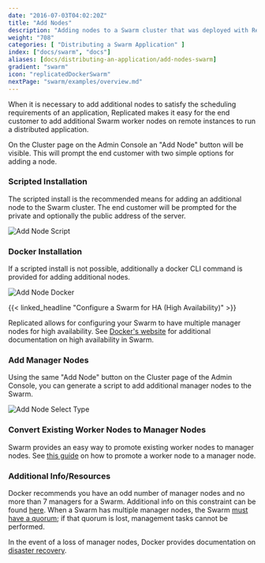 ```yaml
---
date: "2016-07-03T04:02:20Z"
title: "Add Nodes"
description: "Adding nodes to a Swarm cluster that was deployed with Replicated"
weight: "708"
categories: [ "Distributing a Swarm Application" ]
index: ["docs/swarm", "docs"]
aliases: [docs/distributing-an-application/add-nodes-swarm]
gradient: "swarm"
icon: "replicatedDockerSwarm"
nextPage: "swarm/examples/overview.md"
---
```


When it is necessary to add additional nodes to satisfy the scheduling requirements of an application, Replicated makes it easy for the end customer to add additional Swarm worker nodes on remote instances to run a distributed application.

On the Cluster page on the Admin Console an "Add Node" button will be visible. This will prompt the end customer with two simple options for adding a node.

### Scripted Installation
The scripted install is the recommended means for adding an additional node to the Swarm cluster. The end customer will be prompted for the private and optionally the public address of the server.

![Add Node Script](/images/post-screens/add-node-swarm-script.png)

### Docker Installation
If a scripted install is not possible, additionally a docker CLI command is provided for adding additional nodes.

![Add Node Docker](/images/post-screens/add-node-swarm-docker.png)

{{< linked_headline "Configure a Swarm for HA (High Availability)" >}}

Replicated allows for configuring your Swarm to have multiple manager nodes for high availability. See [Docker's website](https://docs.docker.com/engine/swarm/admin_guide/) for additional documentation on high availability in Swarm.


### Add Manager Nodes
Using the same "Add Node" button on the Cluster page of the Admin Console, you can generate a script to add additional manager nodes to the Swarm.

![Add Node Select Type](/images/post-screens/add-node-swarm-select-type.png)

### Convert Existing Worker Nodes to Manager Nodes
Swarm provides an easy way to promote existing worker nodes to manager nodes. See [this guide](https://docs.docker.com/engine/swarm/manage-nodes/#promote-or-demote-a-node) on how to promote a worker node to a manager node.

### Additional Info/Resources
Docker recommends you have an odd number of manager nodes and no more than 7 managers for a Swarm. Additional info on this constraint can be found [here](https://docs.docker.com/engine/swarm/how-swarm-mode-works/nodes/#manager-nodes). When a Swarm has multiple manager nodes, the Swarm [must have a quorum](https://docs.docker.com/engine/swarm/admin_guide/#maintain-the-quorum-of-managers); if that quorum is lost, management tasks cannot be performed.

In the event of a loss of manager nodes, Docker provides documentation on [disaster recovery](https://docs.docker.com/engine/swarm/admin_guide/#recover-from-disaster).

